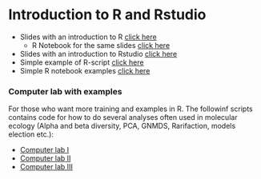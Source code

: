 # Introduction to R and Rstudio
- Slides with an introduction to R [click here](introduction_to_R_2022.pdf)
  - R Notebook for the same slides [click here ](Introduction_to_R_OMG_2022.Rmd)
- Slides with an introduction to Rstudio [click here](introduction_to_Rstudio.pdf)
- Simple example of R-script [click here](Example_script.R)
- Simple R notebook examples [click here](Notebook_example.Rmd)
### Computer lab with examples 
For those who want more training and examples in R. The followinf scripts contains code for how to do several analyses often used in molecular ecology (Alpha and beta diversity, PCA, GNMDS, Rarifaction, models election etc.): 
- [Computer lab I](Computer_lab/Computer_lab_I.Rmd)
- [Computer lab II](Computer_lab/Computer_lab_II.Rmd)
- [Computer lab III](Computer_lab/Computer_lab_III.Rmd)
